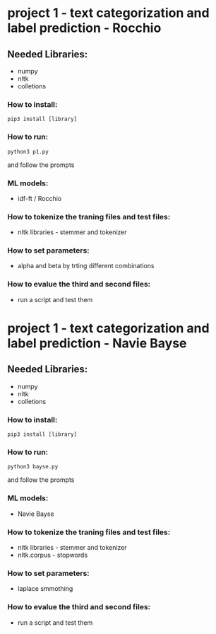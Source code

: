 # project 1 - text categorization and label prediction - Rocchio
## Needed Libraries:
- numpy
- nltk
- colletions
### How to install:
```
pip3 install [library]
```
### How to run:
```
python3 p1.py
```
and follow the prompts
### ML models:
- idf-ft / Rocchio
### How to tokenize the traning files and test files:
- nltk libraries - stemmer and tokenizer
### How to set parameters:
- alpha and beta by trting different combinations
### How to evalue the third and second files:
- run a script and test them

# project 1 - text categorization and label prediction - Navie Bayse
## Needed Libraries:
- numpy
- nltk
- colletions
### How to install:
```
pip3 install [library]
```
### How to run:
```
python3 bayse.py
```
and follow the prompts
### ML models:
- Navie Bayse
### How to tokenize the traning files and test files:
- nltk libraries - stemmer and tokenizer
- nltk.corpus - stopwords
### How to set parameters:
- laplace smmothing
### How to evalue the third and second files:
- run a script and test them
